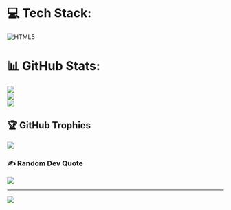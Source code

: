 
# 💻 Tech Stack:
![HTML5](https://img.shields.io/badge/html5-%23E34F26.svg?style=for-the-badge&logo=html5&logoColor=white)
# 📊 GitHub Stats:
![](https://github-readme-stats.vercel.app/api?username=vedantlad-45&theme=dark&hide_border=false&include_all_commits=false&count_private=false)<br/>
![](https://nirzak-streak-stats.vercel.app/?user=vedantlad-45&theme=dark&hide_border=false)<br/>
![](https://github-readme-stats.vercel.app/api/top-langs/?username=vedantlad-45&theme=dark&hide_border=false&include_all_commits=false&count_private=false&layout=compact)

## 🏆 GitHub Trophies
![](https://github-profile-trophy.vercel.app/?username=vedantlad-45&theme=radical&no-frame=false&no-bg=true&margin-w=4)

### ✍️ Random Dev Quote
![](https://quotes-github-readme.vercel.app/api?type=horizontal&theme=radical)

---
[![](https://visitcount.itsvg.in/api?id=vedantlad-45&icon=0&color=0)](https://visitcount.itsvg.in)

<!-- Proudly created with GPRM ( https://gprm.itsvg.in ) -->
